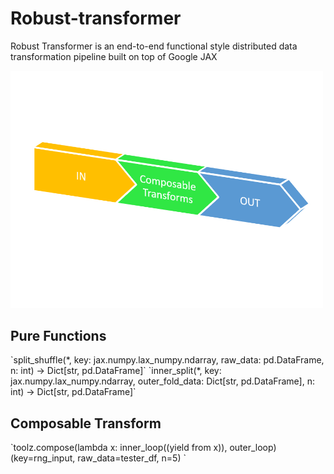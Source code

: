 <h1> Robust-transformer </h1>

Robust Transformer is an end-to-end functional style distributed data transformation pipeline built on top of Google JAX


<p align="left">
  <img src="transformer.png" width="500" title="hover text">
</p>

<h2> Pure Functions </h2>  
`split_shuffle(*, key: jax.numpy.lax_numpy.ndarray, raw_data: pd.DataFrame, n: int) -> Dict[str, pd.DataFrame]`  
`inner_split(*, key: jax.numpy.lax_numpy.ndarray, outer_fold_data: Dict[str, pd.DataFrame], n: int) -> Dict[str, pd.DataFrame]`

<h2> Composable Transform </h2>  
`toolz.compose(lambda x: inner_loop((yield from x)), outer_loop) (key=rng_input, raw_data=tester_df, n=5) `  
